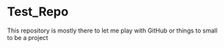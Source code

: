 # Test_Repo
This repository is mostly there to let me play with GitHub or things to small to be a project
